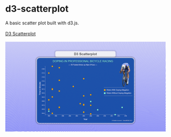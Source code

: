 # d3-scatterplot
A basic scatter plot built with d3.js.
<br><br>
<a href="https://dobarbrend.github.io/d3-scatterplot/" target="_blank">D3 Scatterplot</a>
<br><br>
<img src="https://github.com/DobarBREND/d3-scatterplot/blob/main/D3-Scatterplot.PNG" alt="D3 Scatterplot">
